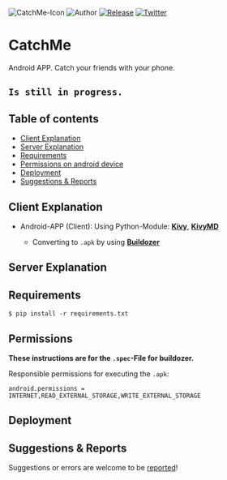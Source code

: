 ![CatchMe-Icon](https://github.com/Pulsar7/Catch-Me/blob/main/images/icon.png?raw=true)
![Author](https://img.shields.io/badge/author-Pulsar7-lightgrey.svg?colorB=9900cc&style=flat-square)
[![Release](https://img.shields.io/github/release/dmhendricks/file-icon-vectors.svg?style=flat-square)](https://github.com/PUlsar7/CatchMe/releases)
[![Twitter](https://img.shields.io/twitter/url/https/github.com/dmhendricks/file-icon-vectors.svg?style=social)](https://twitter.com/SevenPulsar)

# CatchMe

Android APP.
Catch your friends with your phone.

## <code>Is still in progress.</code>

## Table of contents

* [Client Explanation](#client-explanation)
* [Server Explanation](#server-explanation)
* [Requirements](#requirements)
* [Permissions on android device](#permissions)
* [Deployment](#deployment)
* [Suggestions & Reports](#suggestions--reports)

## Client Explanation
    
- Android-APP (Client): Using Python-Module: [**Kivy**](https://kivy.org/#home), [**KivyMD**](https://kivymd.readthedocs.io/en/latest/)

    - Converting to <code>.apk</code> by using [**Buildozer**](https://buildozer.readthedocs.io/en/latest/)

## Server Explanation


## Requirements

    $ pip install -r requirements.txt
    
## Permissions

**These instructions are for the <code>.spec</code>-File for buildozer.**

Responsible permissions for executing the <code>.apk</code>:
    
    android.permissions = INTERNET,READ_EXTERNAL_STORAGE,WRITE_EXTERNAL_STORAGE
    
## Deployment
 

## Suggestions & Reports

Suggestions or errors are welcome to be [reported](https://github.com/Pulsar7/Catch-Me/issues)!
